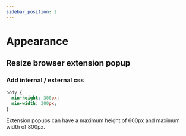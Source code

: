 ```yaml
---
sidebar_position: 2
---
```


# Appearance

## Resize browser extension popup

### Add internal / external css

```css
body {
  min-height: 300px;
  min-width: 300px;
}
```

Extension popups can have a maximum height of 600px and maximum width of 800px.

